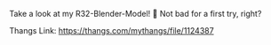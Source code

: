 Take a look at my R32-Blender-Model! 🚗 Not bad for a first try, right?

Thangs Link: https://thangs.com/mythangs/file/1124387
